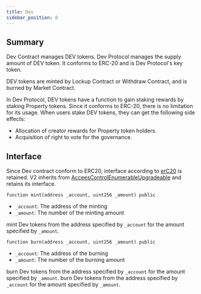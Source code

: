 ```yaml
---
title: Dev
sidebar_position: 0
---
```


## Summary

Dev Contract manages DEV tokens. Dev Protocol manages the supply amount of DEV token. It conforms to ERC-20 and is Dev Protocol's key token.

DEV tokens are minted by Lockup Contract or Withdraw Contract, and is burned by Market Contract.

In Dev Protocol, DEV tokens have a function to gain staking rewards by staking Property tokens. Since it conforms to ERC-20, there is no limitation for its usage. When users stake DEV tokens, they can get the following side effects:

- Allocation of creator rewards for Property token holders.
- Acquisition of right to vote for the governance.

## Interface

Since Dev contract conform to ERC20, interface according to [erC20](https://docs.openzeppelin.com/contracts/4.x/erc20) is retained.
V2 inherits from [AcceesControlEnumerableUpgradeable](https://docs.openzeppelin.com/contracts/4.x/api/access#AccessControlEnumerable) and retains its interface.

`function mint(address _account, uint256 _amount) public`

- `_account`: The address of the minting
- `_amount`: The number of the minting amount

mint Dev tokens from the address specified by `_account` for the amount specified by `_amount`.

`function burn(address _account, uint256 _amount) public`

- `_account`: The address of the burning
- `_amount`: The number of the burning amount

burn Dev tokens from the address specified by `_account` for the amount specified by `_amount`.
burn Dev tokens from the address specified by `_account` for the amount specified by `_amount`.
